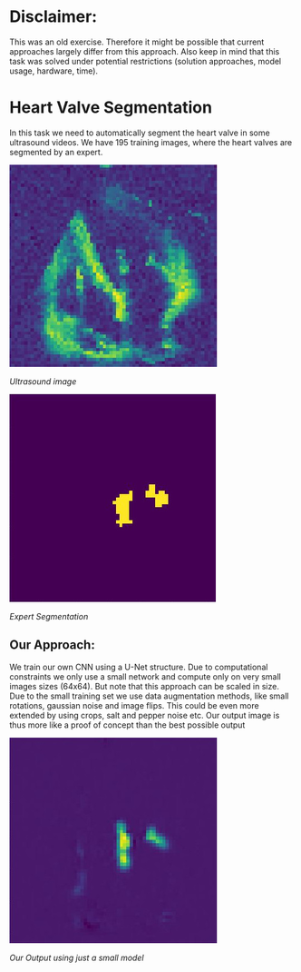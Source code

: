 # Disclaimer:
This was an old exercise. Therefore it might be possible that current approaches largely differ from this approach. Also keep in mind that this task was solved under potential restrictions (solution approaches, model usage, hardware, time).
# Heart Valve Segmentation
In this task we need to automatically segment the heart valve in some ultrasound videos. We have 195 training images, where the heart valves are segmented by an expert. 

![image](ultrasound.jpg)

*Ultrasound image* 


![image](solution.jpg)

*Expert Segmentation*
## Our Approach:
We train our own CNN using a U-Net structure. Due to computational constraints we only use a small network and compute only on very small images sizes (64x64). But note that this approach can be scaled in size. Due to the small training set we use data augmentation methods, like small rotations, gaussian noise and image flips. This could be even more extended by using crops, salt and pepper noise etc. Our output image is thus more like a proof of concept than the best possible output

![image](detection.jpg)

*Our Output using just a small model*